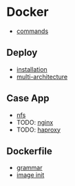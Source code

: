 # Docker
* [commands](/commands/docker/README.md)

## Deploy
* [installation](installation.md)
* [multi-architecture](multi-architecture.md)

## Case App
* [nfs](case/nfs/README.md)
* TODO: [nginx](case/nginx/README.md)
* TODO: [haproxy](case/haproxy/README.md)

## Dockerfile
* [grammar](dockerfile/README.md)
* [image init](dockerfile/image-init.md)
